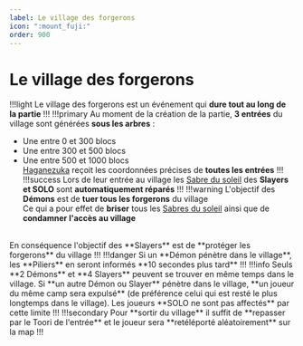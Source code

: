 ```yaml
---
label: Le village des forgerons
icon: ":mount_fuji:"
order: 900
---
```


# Le village des forgerons
!!!light
Le village des forgerons est un événement qui **dure tout au long de la partie**
!!!
!!!primary
Au moment de la création de la partie, **3 entrées** du village sont générées **sous les arbres** :
- Une entre 0 et 300 blocs
- Une entre 300 et 500 blocs
- Une entre 500 et 1000 blocs <br>
[Haganezuka](../roles/slayer/haganezuka) reçoit les coordonnées précises de **toutes les entrées**
!!!
!!!success
Lors de leur entrée au village les [Sabre du soleil](/demonslayer-uhc/divers/sabre) des **Slayers et SOLO** sont **automatiquement réparés**
!!!
!!!warning
L'objectif des **Démons** est de **tuer tous les forgerons** du village <br>
Ce qui a pour effet de **briser** tous les [Sabres du soleil](/demonslayer-uhc/divers/sabre) ainsi que de **condamner l'accès au village** <br>
<br>
En conséquence l'objectif des **Slayers** est de **protéger les forgerons** du village
!!!
!!!danger
Si un **Démon pénètre dans le village**, les **Piliers** en seront informés **10 secondes plus tard**
!!!
!!!info
Seuls **2 Démons** et **4 Slayers** peuvent se trouver en même temps dans le village. Si **un autre Démon ou Slayer** pénètre dans le village, **un joueur du même camp sera expulsé** (de préférence celui qui est resté le plus longtemps dans le village). Les joueurs **SOLO ne sont pas affectés** par cette limite
!!!
!!!secondary
Pour **sortir du village** il suffit de **repasser par le Toori de l'entrée** et le joueur sera **retéléporté aléatoirement** sur la map
!!!
